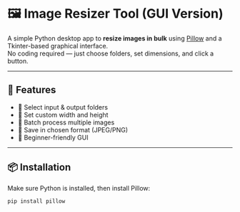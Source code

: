 # 🖼️ Image Resizer Tool (GUI Version)

A simple Python desktop app to **resize images in bulk** using [Pillow](https://pillow.readthedocs.io/) and a Tkinter-based graphical interface.  
No coding required — just choose folders, set dimensions, and click a button.

---

## 📌 Features
- 📂 Select input & output folders
- 📏 Set custom width and height
- 🔄 Batch process multiple images
- 💾 Save in chosen format (JPEG/PNG)
- 🎯 Beginner-friendly GUI

---

## 📦 Installation
Make sure Python is installed, then install Pillow:
```bash
pip install pillow
